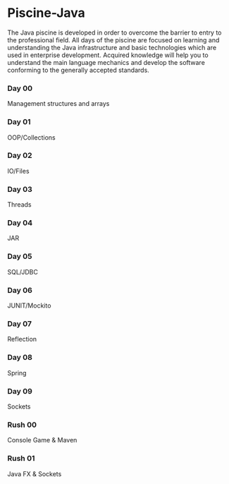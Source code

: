 # Piscine-Java
The Java piscine is developed in order to overcome the barrier to entry to the professional field.
All days of the piscine are focused on learning and understanding the Java infrastructure and basic technologies which are used in enterprise development.
Acquired knowledge will help you to understand the main language mechanics and develop the software conforming to the generally accepted standards.

### Day 00
Management structures and arrays

### Day 01
OOP/Collections

### Day 02
IO/Files

### Day 03
Threads

### Day 04
JAR

### Day 05
SQL/JDBC

### Day 06
JUNIT/Mockito

### Day 07
Reflection

### Day 08
Spring

### Day 09
Sockets

### Rush 00
Console Game & Maven

### Rush 01
Java FX & Sockets
